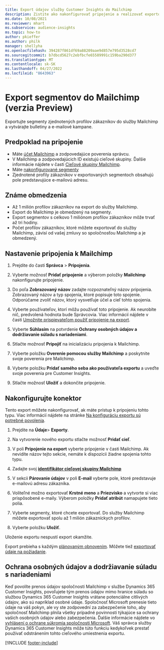 ```yaml
---
title: Export údajov služby Customer Insights do Mailchimp
description: Zistite ako nakonfigurovať pripojenie a realizovať exportovanie do Mailchimp.
ms.date: 10/08/2021
ms.reviewer: mhart
ms.subservice: audience-insights
ms.topic: how-to
author: pkieffer
ms.author: philk
manager: shellyha
ms.openlocfilehash: 394287f861df69a88209aae9d857e795d3528cd7
ms.sourcegitcommit: b7dbcd5627c2ebfbcfe65589991c159ba290d377
ms.translationtype: MT
ms.contentlocale: sk-SK
ms.lasthandoff: 04/27/2022
ms.locfileid: "8643963"
---
```

# <a name="export-segments-to-mailchimp-preview"></a>Export segmentov do Mailchimp (verzia Preview)

Exportujte segmenty zjednotených profilov zákazníkov do služby Mailchimp a vytvárajte bulletiny a e-mailové kampane.

## <a name="prerequisites-for-connection"></a>Predpoklad na pripojenie

-   Máte [účet Mailchimp](https://mailchimp.com/) a zodpovedajúce poverenia správcu.
-   V Mailchimp a zodpovedajúcich ID existujú cieľové skupiny. Ďalšie informácie nájdete v časti [Cieľové skupiny Mailchimp](https://mailchimp.com/help/create-audience/).
-   Máte [nakonfigurované segmenty](segments.md)
-   Zjednotené profily zákazníkov v exportovaných segmentoch obsahujú pole predstavujúce e-mailovú adresu.

## <a name="known-limitations"></a>Známe obmedzenia

- Až 1 milión profilov zákazníkov na export do služby Mailchimp.
- Export do Mailchimp je obmedzený na segmenty.
- Export segmentov s celkovo 1 miliónom profilov zákazníkov môže trvať až tri hodiny. 
- Počet profilov zákazníkov, ktoré môžete exportovať do služby Mailchimp, závisí od vašej zmluvy so spoločnosťou Mailchimp a je obmedzený.

## <a name="set-up-connection-to-mailchimp"></a>Nastavenie pripojenia k Mailchimp

1. Prejdite do časti **Správca** > **Pripojenia**.

1. Vyberte možnosť **Pridať pripojenie** a výberom položky **Mailchimp** nakonfigurujte pripojenie.

1. Do poľa **Zobrazovaný názov** zadajte rozpoznateľný názov pripojenia. Zobrazovaný názov a typ spojenia, ktoré popisuje toto spojenie. Odporúčame zvoliť názov, ktorý vysvetľuje účel a cieľ tohto spojenia.

1. Vyberte používateľov, ktorí môžu používať toto pripojenie. Ak neurobíte nič, predvolená hodnota bude Správcovia. Viac informácií nájdete v časti [Umožnite prispievateľom použiť pripojenie na export](connections.md#allow-contributors-to-use-a-connection-for-exports).

1. Vyberte **Súhlasím** na potvrdenie **Ochrany osobných údajov a dodržiavanie súladu s nariadeniami**.

1. Stlačte možnosť **Pripojiť** na inicializáciu pripojenia k Mailchimp.

1. Vyberte položku **Overenie pomocou služby Mailchimp** a poskytnite svoje poverenia pre Mailchimp.

1. Vyberte položku **Pridať samého seba ako používateľa exportu** a uveďte svoje poverenia pre Customer Insights.

1. Stlačte možnosť **Uložiť** a dokončite pripojenie. 

## <a name="configure-the-connector"></a>Nakonfigurujte konektor

Tento export môžete nakonfigurovať, ak máte prístup k pripojeniu tohto typu. Viac informácií nájdete na stránke [Na konfiguráciu exportu sú potrebné povolenia](export-destinations.md#set-up-a-new-export).

1. Prejdite na **Údaje**> **Exporty**.

1. Na vytvorenie nového exportu stlačte možnosť **Pridať cieľ**.

1. V poli **Pripojenie na export** vyberte pripojenie v časti Mailchimp. Ak nevidíte názov tejto sekcie, nemáte k dispozícii žiadne spojenia tohto typu.

1. Zadajte svoj **[identifikátor cieľovej skupiny Mailchimp](https://mailchimp.com/help/find-audience-id/)**

1. V sekcii **Párovanie údajov** v poli **E-mail** vyberte pole, ktoré predstavuje e-mailovú adresu zákazníka. 

1. Voliteľné možno exportovať **Krstné meno** a **Priezvisko** a vytvorte si viac prispôsobené e-maily. Výberom položky **Pridať atribút** namapujete tieto polia.

1. Vyberte segmenty, ktoré chcete exportovať. Do služby Mailchimp môžete exportovať spolu až 1 milión zákazníckych profilov.

1. Vyberte položku **Uložiť**.

Uloženie exportu nespustí export okamžite.

Export prebieha s každým [plánovaným obnovením](system.md#schedule-tab). Môžete tiež [exportovať údaje na požiadanie](export-destinations.md#run-exports-on-demand). 

## <a name="data-privacy-and-compliance"></a>Ochrana osobných údajov a dodržiavanie súladu s nariadeniami

Keď povolíte prenos údajov spoločnosti Mailchimp v službe Dynamics 365 Customer Insights, povoľujete tým prenos údajov mimo hranice súladu so službou Dynamics 365 Customer Insights vrátane potenciálne citlivých údajov, ako sú napríklad osobné údaje. Spoločnosť Microsoft prenesie tieto údaje na váš pokyn, ale vy ste zodpovední za zabezpečenie toho, aby spoločnosť Mailchimp plnila všetky prípadné povinnosti týkajúce sa ochrany vašich osobných údajov alebo zabezpečenia. Ďalšie informácie nájdete vo [vyhlásení o ochrane súkromia spoločnosti Microsoft](https://go.microsoft.com/fwlink/?linkid=396732).
Váš správca služby Dynamics 365 Customer Insights môže túto funkciu kedykoľvek prestať používať odstránením tohto cieľového umiestnenia exportu.

[!INCLUDE [footer-include](includes/footer-banner.md)]
